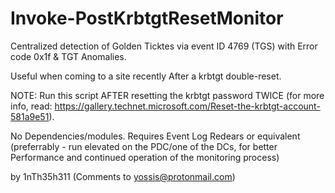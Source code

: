 # Invoke-PostKrbtgtResetMonitor

Centralized detection of Golden Ticktes via event ID 4769 (TGS) with Error code 0x1f & TGT Anomalies. 

Useful when coming to a site recently After a krbtgt double-reset.

NOTE: Run this script AFTER resetting the krbtgt password TWICE (for more info, read: https://gallery.technet.microsoft.com/Reset-the-krbtgt-account-581a9e51). 

No Dependencies/modules. Requires Event Log Redears or equivalent (preferrably - run elevated on the PDC/one of the DCs, for better Performance and continued operation of the monitoring process)

by 1nTh35h311 (Comments to yossis@protonmail.com)
